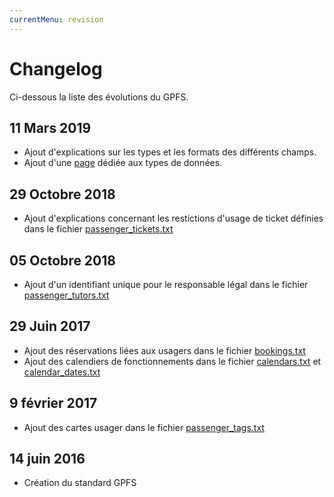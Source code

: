 ```yaml
---
currentMenu: revision
---
```


# Changelog

Ci-dessous la liste des évolutions du GPFS.

## 11 Mars 2019

* Ajout d'explications sur les types et les formats des différents champs. 
* Ajout d'une [page](types.html) dédiée aux types de données.

## 29 Octobre 2018

* Ajout d'explications concernant les restictions d'usage de ticket définies dans le fichier [passenger_tickets.txt](passenger_tickets.txt.html)

## 05 Octobre 2018

* Ajout d'un identifiant unique pour le responsable légal dans le fichier [passenger_tutors.txt](passenger_tutors.txt.html)

## 29 Juin 2017  

* Ajout des réservations liées aux usagers dans le fichier [bookings.txt](bookings.txt.html)
* Ajout des calendiers de fonctionnements dans le fichier [calendars.txt](calendars.txt.html) et [calendar_dates.txt](calendar_dates.txt.html)

## 9 février 2017

* Ajout des cartes usager dans le fichier [passenger_tags.txt](passenger_tags.txt.html)

## 14 juin 2016

* Création du standard GPFS

